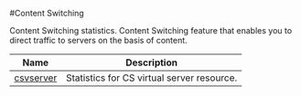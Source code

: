 #Content Switching

Content Switching statistics. Content Switching feature that enables you to direct traffic to servers on the basis of content.


<table><thead><tr><th>Name</th><th>Description</th></tr></thead><tbody><tr><td><a href=".././csvserver/csvserver/">csvserver</a></td><td>Statistics for CS virtual server resource.</td></tr></tbody></table>
